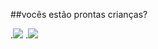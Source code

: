 ##vocês estão prontas crianças?

<!--
**julinda00/julinda00** is a ✨ _special_ ✨ repository because its `README.md` (this file) appears on your GitHub profile.

Here are some ideas to get you started:

- 🔭 I’m currently working on ...
- 🌱 I’m currently learning ...
- 👯 I’m looking to collaborate on ...
- 🤔 I’m looking for help with ...
- 💬 Ask me about ...
- 📫 How to reach me: ...
- 😄 Pronouns: ...
- ⚡ Fun fact: ...
-->
.![](https://media2.giphy.com/media/v1.Y2lkPTc5MGI3NjExYW83YTg3c3lsMWJqYjNmaWd5Z3k1dXh0ZDFjczNjaHh2N2xuYjFsNCZlcD12MV9pbnRlcm5hbF9naWZfYnlfaWQmY3Q9Zw/M8xmO5ZcLPtAY/giphy.webp)
.![](https://media1.giphy.com/media/v1.Y2lkPTc5MGI3NjExdXUyeHZnNmx3OGpscXFqZXA2a3JjNjJsNmdrMWhzYTF3cXl3bDNqdCZlcD12MV9pbnRlcm5hbF9naWZfYnlfaWQmY3Q9Zw/DqhwoR9RHm3EA/giphy.webp)

